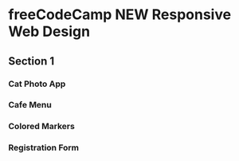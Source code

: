 # freeCodeCamp NEW Responsive Web Design

## Section 1
### Cat Photo App
### Cafe Menu
### Colored Markers
### Registration Form
